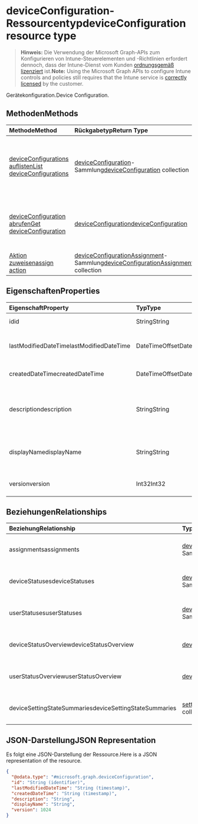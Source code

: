# <a name="deviceconfiguration-resource-type"></a><span data-ttu-id="b2360-101">deviceConfiguration-Ressourcentyp</span><span class="sxs-lookup"><span data-stu-id="b2360-101">deviceConfiguration resource type</span></span>

> <span data-ttu-id="b2360-102">**Hinweis:** Die Verwendung der Microsoft Graph-APIs zum Konfigurieren von Intune-Steuerelementen und -Richtlinien erfordert dennoch, dass der Intune-Dienst vom Kunden [ordnungsgemäß lizenziert](https://go.microsoft.com/fwlink/?linkid=839381) ist.</span><span class="sxs-lookup"><span data-stu-id="b2360-102">**Note:** Using the Microsoft Graph APIs to configure Intune controls and policies still requires that the Intune service is [correctly licensed](https://go.microsoft.com/fwlink/?linkid=839381) by the customer.</span></span>

<span data-ttu-id="b2360-103">Gerätekonfiguration.</span><span class="sxs-lookup"><span data-stu-id="b2360-103">Device Configuration.</span></span>
## <a name="methods"></a><span data-ttu-id="b2360-104">Methoden</span><span class="sxs-lookup"><span data-stu-id="b2360-104">Methods</span></span>
|<span data-ttu-id="b2360-105">Methode</span><span class="sxs-lookup"><span data-stu-id="b2360-105">Method</span></span>|<span data-ttu-id="b2360-106">Rückgabetyp</span><span class="sxs-lookup"><span data-stu-id="b2360-106">Return Type</span></span>|<span data-ttu-id="b2360-107">Beschreibung</span><span class="sxs-lookup"><span data-stu-id="b2360-107">Description</span></span>|
|:---|:---|:---|
|[<span data-ttu-id="b2360-108">deviceConfigurations auflisten</span><span class="sxs-lookup"><span data-stu-id="b2360-108">List deviceConfigurations</span></span>](../api/intune_deviceconfig_deviceconfiguration_list.md)|<span data-ttu-id="b2360-109">[deviceConfiguration](../resources/intune_deviceconfig_deviceconfiguration.md)-Sammlung</span><span class="sxs-lookup"><span data-stu-id="b2360-109">[deviceConfiguration](../resources/intune_deviceconfig_deviceconfiguration.md) collection</span></span>|<span data-ttu-id="b2360-110">Auflisten von Eigenschaften und Beziehungen der [deviceConfiguration](../resources/intune_deviceconfig_deviceconfiguration.md)-Objekte.</span><span class="sxs-lookup"><span data-stu-id="b2360-110">List properties and relationships of the [deviceConfiguration](../resources/intune_deviceconfig_deviceconfiguration.md) objects.</span></span>|
|[<span data-ttu-id="b2360-111">deviceConfiguration abrufen</span><span class="sxs-lookup"><span data-stu-id="b2360-111">Get deviceConfiguration</span></span>](../api/intune_deviceconfig_deviceconfiguration_get.md)|[<span data-ttu-id="b2360-112">deviceConfiguration</span><span class="sxs-lookup"><span data-stu-id="b2360-112">deviceConfiguration</span></span>](../resources/intune_deviceconfig_deviceconfiguration.md)|<span data-ttu-id="b2360-113">Lesen von Eigenschaften und Beziehungen des [deviceConfiguration](../resources/intune_deviceconfig_deviceconfiguration.md)-Objekts.</span><span class="sxs-lookup"><span data-stu-id="b2360-113">Read properties and relationships of the [deviceConfiguration](../resources/intune_deviceconfig_deviceconfiguration.md) object.</span></span>|
|[<span data-ttu-id="b2360-114">Aktion zuweisen</span><span class="sxs-lookup"><span data-stu-id="b2360-114">assign action</span></span>](../api/intune_deviceconfig_deviceconfiguration_assign.md)|<span data-ttu-id="b2360-115">[deviceConfigurationAssignment](../resources/intune_deviceconfig_deviceconfigurationassignment.md)-Sammlung</span><span class="sxs-lookup"><span data-stu-id="b2360-115">[deviceConfigurationAssignment](../resources/intune_deviceconfig_deviceconfigurationassignment.md) collection</span></span>|<span data-ttu-id="b2360-116">Noch nicht dokumentiert.</span><span class="sxs-lookup"><span data-stu-id="b2360-116">Not yet documented</span></span>|

## <a name="properties"></a><span data-ttu-id="b2360-117">Eigenschaften</span><span class="sxs-lookup"><span data-stu-id="b2360-117">Properties</span></span>
|<span data-ttu-id="b2360-118">Eigenschaft</span><span class="sxs-lookup"><span data-stu-id="b2360-118">Property</span></span>|<span data-ttu-id="b2360-119">Typ</span><span class="sxs-lookup"><span data-stu-id="b2360-119">Type</span></span>|<span data-ttu-id="b2360-120">Beschreibung</span><span class="sxs-lookup"><span data-stu-id="b2360-120">Description</span></span>|
|:---|:---|:---|
|<span data-ttu-id="b2360-121">id</span><span class="sxs-lookup"><span data-stu-id="b2360-121">id</span></span>|<span data-ttu-id="b2360-122">String</span><span class="sxs-lookup"><span data-stu-id="b2360-122">String</span></span>|<span data-ttu-id="b2360-123">Schlüssel der Entität.</span><span class="sxs-lookup"><span data-stu-id="b2360-123">Key of the entity.</span></span>|
|<span data-ttu-id="b2360-124">lastModifiedDateTime</span><span class="sxs-lookup"><span data-stu-id="b2360-124">lastModifiedDateTime</span></span>|<span data-ttu-id="b2360-125">DateTimeOffset</span><span class="sxs-lookup"><span data-stu-id="b2360-125">DateTimeOffset</span></span>|<span data-ttu-id="b2360-126">DateTime der letzten Änderung des Objekts.</span><span class="sxs-lookup"><span data-stu-id="b2360-126">DateTime the object was last modified.</span></span>|
|<span data-ttu-id="b2360-127">createdDateTime</span><span class="sxs-lookup"><span data-stu-id="b2360-127">createdDateTime</span></span>|<span data-ttu-id="b2360-128">DateTimeOffset</span><span class="sxs-lookup"><span data-stu-id="b2360-128">DateTimeOffset</span></span>|<span data-ttu-id="b2360-129">DateTime der Erstellung des Objekts.</span><span class="sxs-lookup"><span data-stu-id="b2360-129">DateTime the object was created.</span></span>|
|<span data-ttu-id="b2360-130">description</span><span class="sxs-lookup"><span data-stu-id="b2360-130">description</span></span>|<span data-ttu-id="b2360-131">String</span><span class="sxs-lookup"><span data-stu-id="b2360-131">String</span></span>|<span data-ttu-id="b2360-132">Vom Administrator bereitgestellte Beschreibung der Gerätekonfiguration.</span><span class="sxs-lookup"><span data-stu-id="b2360-132">Admin provided description of the Device Configuration.</span></span>|
|<span data-ttu-id="b2360-133">displayName</span><span class="sxs-lookup"><span data-stu-id="b2360-133">displayName</span></span>|<span data-ttu-id="b2360-134">String</span><span class="sxs-lookup"><span data-stu-id="b2360-134">String</span></span>|<span data-ttu-id="b2360-135">Vom Administrator bereitgestellter Name der Gerätekonfiguration.</span><span class="sxs-lookup"><span data-stu-id="b2360-135">Admin provided name of the device configuration.</span></span>|
|<span data-ttu-id="b2360-136">version</span><span class="sxs-lookup"><span data-stu-id="b2360-136">version</span></span>|<span data-ttu-id="b2360-137">Int32</span><span class="sxs-lookup"><span data-stu-id="b2360-137">Int32</span></span>|<span data-ttu-id="b2360-138">Version der Gerätekonfiguration.</span><span class="sxs-lookup"><span data-stu-id="b2360-138">Version of the device configuration.</span></span>|

## <a name="relationships"></a><span data-ttu-id="b2360-139">Beziehungen</span><span class="sxs-lookup"><span data-stu-id="b2360-139">Relationships</span></span>
|<span data-ttu-id="b2360-140">Beziehung</span><span class="sxs-lookup"><span data-stu-id="b2360-140">Relationship</span></span>|<span data-ttu-id="b2360-141">Typ</span><span class="sxs-lookup"><span data-stu-id="b2360-141">Type</span></span>|<span data-ttu-id="b2360-142">Beschreibung</span><span class="sxs-lookup"><span data-stu-id="b2360-142">Description</span></span>|
|:---|:---|:---|
|<span data-ttu-id="b2360-143">assignments</span><span class="sxs-lookup"><span data-stu-id="b2360-143">assignments</span></span>|<span data-ttu-id="b2360-144">[deviceConfigurationAssignment](../resources/intune_deviceconfig_deviceconfigurationassignment.md)-Sammlung</span><span class="sxs-lookup"><span data-stu-id="b2360-144">[deviceConfigurationAssignment](../resources/intune_deviceconfig_deviceconfigurationassignment.md) collection</span></span>|<span data-ttu-id="b2360-145">Die Liste der Zuweisungen für das Gerätekonfigurationsprofil.</span><span class="sxs-lookup"><span data-stu-id="b2360-145">The list of assignments for the device configuration profile.</span></span>|
|<span data-ttu-id="b2360-146">deviceStatuses</span><span class="sxs-lookup"><span data-stu-id="b2360-146">deviceStatuses</span></span>|<span data-ttu-id="b2360-147">[deviceConfigurationDeviceStatus](../resources/intune_deviceconfig_deviceconfigurationdevicestatus.md)-Sammlung</span><span class="sxs-lookup"><span data-stu-id="b2360-147">[deviceConfigurationDeviceStatus](../resources/intune_deviceconfig_deviceconfigurationdevicestatus.md) collection</span></span>|<span data-ttu-id="b2360-148">Installationsstatus der Gerätekonfiguration nach Gerät.</span><span class="sxs-lookup"><span data-stu-id="b2360-148">Device configuration installation status by device.</span></span>|
|<span data-ttu-id="b2360-149">userStatuses</span><span class="sxs-lookup"><span data-stu-id="b2360-149">userStatuses</span></span>|<span data-ttu-id="b2360-150">[deviceConfigurationUserStatus](../resources/intune_deviceconfig_deviceconfigurationuserstatus.md)-Sammlung</span><span class="sxs-lookup"><span data-stu-id="b2360-150">[deviceConfigurationUserStatus](../resources/intune_deviceconfig_deviceconfigurationuserstatus.md) collection</span></span>|<span data-ttu-id="b2360-151">Gerät Konfiguration Installationsstatus durch Benutzer.</span><span class="sxs-lookup"><span data-stu-id="b2360-151">Device configuration installation status by user.</span></span>|
|<span data-ttu-id="b2360-152">deviceStatusOverview</span><span class="sxs-lookup"><span data-stu-id="b2360-152">deviceStatusOverview</span></span>|[<span data-ttu-id="b2360-153">deviceConfigurationDeviceOverview</span><span class="sxs-lookup"><span data-stu-id="b2360-153">deviceConfigurationDeviceOverview</span></span>](../resources/intune_deviceconfig_deviceconfigurationdeviceoverview.md)|<span data-ttu-id="b2360-154">Übersicht über Gerätestatus der Gerätekonfiguration</span><span class="sxs-lookup"><span data-stu-id="b2360-154">Device Configuration devices status overview</span></span>|
|<span data-ttu-id="b2360-155">userStatusOverview</span><span class="sxs-lookup"><span data-stu-id="b2360-155">userStatusOverview</span></span>|[<span data-ttu-id="b2360-156">deviceConfigurationUserOverview</span><span class="sxs-lookup"><span data-stu-id="b2360-156">deviceConfigurationUserOverview</span></span>](../resources/intune_deviceconfig_deviceconfigurationuseroverview.md)|<span data-ttu-id="b2360-157">Übersicht über Benutzerstatus der Gerätekonfiguration</span><span class="sxs-lookup"><span data-stu-id="b2360-157">Device Configuration users status overview</span></span>|
|<span data-ttu-id="b2360-158">deviceSettingStateSummaries</span><span class="sxs-lookup"><span data-stu-id="b2360-158">deviceSettingStateSummaries</span></span>|<span data-ttu-id="b2360-159">[settingStateDeviceSummary](../resources/intune_deviceconfig_settingstatedevicesummary.md)-Sammlung</span><span class="sxs-lookup"><span data-stu-id="b2360-159">[settingStateDeviceSummary](../resources/intune_deviceconfig_settingstatedevicesummary.md) collection</span></span>|<span data-ttu-id="b2360-160">Übersicht über den Status der Gerätekonfigurationseinstellungen der Geräte</span><span class="sxs-lookup"><span data-stu-id="b2360-160">Device Configuration Setting State Device Summary</span></span>|

## <a name="json-representation"></a><span data-ttu-id="b2360-161">JSON-Darstellung</span><span class="sxs-lookup"><span data-stu-id="b2360-161">JSON Representation</span></span>
<span data-ttu-id="b2360-162">Es folgt eine JSON-Darstellung der Ressource.</span><span class="sxs-lookup"><span data-stu-id="b2360-162">Here is a JSON representation of the resource.</span></span>
<!-- {
  "blockType": "resource",
  "keyProperty": "id",
  "@odata.type": "microsoft.graph.deviceConfiguration"
}
-->
``` json
{
  "@odata.type": "#microsoft.graph.deviceConfiguration",
  "id": "String (identifier)",
  "lastModifiedDateTime": "String (timestamp)",
  "createdDateTime": "String (timestamp)",
  "description": "String",
  "displayName": "String",
  "version": 1024
}
```




